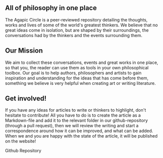 ## All of philosophy in one place

The Agapic Circle is a peer-reviewed repository detailing the thoughts, works and lives of some of the world's greatest thinkers. We believe that no great ideas come in isolation, but are shaped by their surroundings, the conversations had by the thinkers and the events surrounding them. 

## Our Mission

We aim to collect these conversations, events and great works in one place, so that you, the reader can use them as tools in your own philosophical toolbox. Our goal is to help authors, philosophers and artists to gain inspiration and understanding for the ideas that has come before them, something we believe is very helpful when creating art or writing literature. 

## Get involved!

If you have any ideas for articles to write or thinkers to highlight, don't hesitate to contribute! All you have to do is to create the article as a Markdown-file and add it to the relevant folder in our github-repository (through a pull request), then we will review the writing and start a correspondence around how it can be improved, and what can be added. When we and you are happy with the state of the article, it will be published on the website! 

<ref src="https://github.com/FabianFix/The-Agapic-Circle" alt="">Github Repository</ref>
